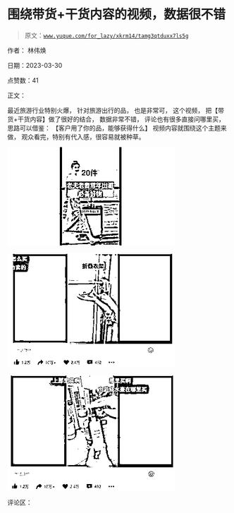 # 围绕带货+干货内容的视频，数据很不错

> 原文：[`www.yuque.com/for_lazy/xkrm14/tamg3qtduxx7ls5g`](https://www.yuque.com/for_lazy/xkrm14/tamg3qtduxx7ls5g)

作者： 林伟焕

日期：2023-03-30

点赞数：41

正文：

最近旅游行业特别火爆， 针对旅游出行的品， 也是非常可， 这个视频， 把【带货+干货内容】做了很好的结合， 数据非常不错， 评论也有很多直接问哪里买， 思路可以借鉴： 【客户用了你的品，能够获得什么】 视频内容就围绕这个主题来做， 观众看完，特别有代入感，很容易就被种草。

![](img/23c3a6db13531ab25149a118c0f5e2fc.png)  

![](img/d18e10be8c0373aeea73f3f85d396142.png)  

![](img/9fda6960e282af252272f3f83ed7689f.png)  

评论区：

